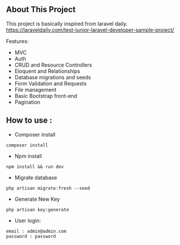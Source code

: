 ## About This Project

This project is basically inspired from laravel daily.
https://laraveldaily.com/test-junior-laravel-developer-sample-project/

Features:
- MVC
- Auth
- CRUD and Resource Controllers
- Eloquent and Relationships
- Database migrations and seeds
- Form Validation and Requests
- File management
- Basic Bootstrap front-end
- Pagination

## How to use : 

- Composer install
```
composer install
```
- Npm install 
```
npm install && run dev
```
- Migrate database
```
php artisan migrate:fresh --seed
```

- Generate New Key
```
php artisan key:generate

```

- User login:
```
email : admin@admin.com
password : password

```
